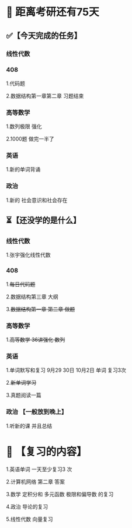 # 📅 距离考研还有75天

## ✅【今天完成的任务】

### 线性代数

### 408

1.代码题

2.数据结构第一章第二章 习题结束

### 高等数学

1.数列极限 强化 

2.1000题 做完一半了

### 英语

1.新的单词背诵

### 政治

1.新的 社会意识和社会存在

## ⏳【还没学的是什么】

### 线性代数

1.张宇强化线性代数 

### 408

1.~~每日代码题~~

2.数据结构第三章 大纲

3.~~数据结构第一章 第二章 做题~~

### 高等数学

1.~~高等数学 36讲强化 数列~~

### 英语

1.单词默写和复习 9月29 30日 10月2日 单词 复习3次

2.~~新单词学习~~

3.真题阅读一篇

### 政治 【一般放到晚上】

1.听新的课 并且总结

# 🔄 【复习的内容】

1.英语单词 一天至少复习3 次 

2.计算机网络 第二章 答案

3.数学 定积分和 多元函数 极限和偏导数 的复习

4.政治 导论的复习

5.线性代数 向量复习